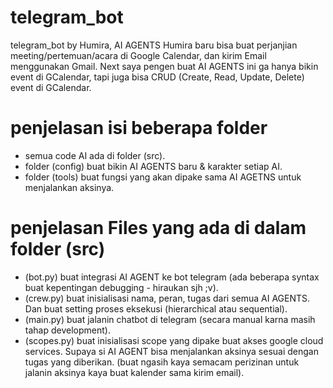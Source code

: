 # telegram_bot
 telegram_bot by Humira, AI AGENTS Humira baru bisa buat perjanjian meeting/pertemuan/acara di Google Calendar, dan kirim Email menggunakan Gmail. Next saya pengen buat AI AGENTS ini ga hanya bikin event di GCalendar, tapi juga bisa CRUD (Create, Read, Update, Delete) event di GCalendar.
 
# penjelasan isi beberapa folder
- semua code AI ada di folder (src).
- folder (config) buat bikin AI AGENTS baru & karakter setiap AI.
- folder (tools) buat fungsi yang akan dipake sama AI AGETNS untuk menjalankan aksinya.

 # penjelasan Files yang ada di dalam folder (src)
 - (bot.py) buat integrasi AI AGENT ke bot telegram (ada beberapa syntax buat kepentingan debugging - hiraukan sjh ;v).
 - (crew.py) buat inisialisasi nama, peran, tugas dari semua AI AGENTS. Dan buat setting proses eksekusi (hierarchical atau sequential).
 - (main.py) buat jalanin chatbot di telegram (secara manual karna masih tahap development).
 - (scopes.py) buat inisialisasi scope yang dipake buat akses google cloud services. Supaya si AI AGENT bisa menjalankan aksinya sesuai dengan tugas yang diberikan. (buat ngasih kaya semacam perizinan untuk jalanin aksinya kaya buat kalender sama kirim email).
